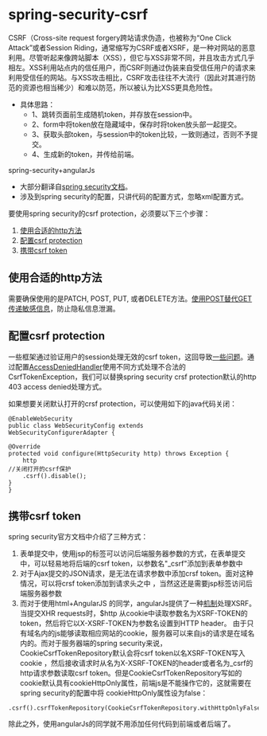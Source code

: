 # spring-security-csrf

CSRF（Cross-site request forgery跨站请求伪造，也被称为“One Click Attack”或者Session Riding，通常缩写为CSRF或者XSRF，是一种对网站的恶意利用。尽管听起来像跨站脚本（XSS），但它与XSS非常不同，并且攻击方式几乎相左。XSS利用站点内的信任用户，而CSRF则通过伪装来自受信任用户的请求来利用受信任的网站。与XSS攻击相比，CSRF攻击往往不大流行（因此对其进行防范的资源也相当稀少）和难以防范，所以被认为比XSS更具危险性。

* 具体思路：
  - 1、跳转页面前生成随机token，并存放在session中。
  - 2、form中将token放在隐藏域中，保存时将token放头部一起提交。
  - 3、获取头部token，与session中的token比较，一致则通过，否则不予提交。
  - 4、生成新的token，并传给前端。

spring-security+angularJs
- 大部分翻译自[spring security文档](http://docs.spring.io/spring-security/site/docs/4.2.0.BUILD-SNAPSHOT/reference/htmlsingle/)。
- 涉及到spring security的配置，只讲代码的配置方式，忽略xml配置方式。

要使用spring security的csrf protection，必须要以下三个步骤：

1. [使用合适的http方法](http://docs.spring.io/spring-security/site/docs/4.2.0.BUILD-SNAPSHOT/reference/htmlsingle/#csrf-use-proper-verbs)
2. [配置csrf protection](http://docs.spring.io/spring-security/site/docs/4.2.0.BUILD-SNAPSHOT/reference/htmlsingle/#csrf-configure)
3. [携带csrf token](http://docs.spring.io/spring-security/site/docs/4.2.0.BUILD-SNAPSHOT/reference/htmlsingle/#csrf-include-csrf-token)

## 使用合适的http方法

需要确保使用的是PATCH, POST, PUT, 或者DELETE方法。[使用POST替代GET传递敏感信息](https://www.w3.org/Protocols/rfc2616/rfc2616-sec15.html#sec15.1.3)，防止隐私信息泄漏。

## 配置csrf protection

一些框架通过验证用户的session处理无效的csrf token，这回导致[一些问题](http://docs.spring.io/spring-security/site/docs/4.2.0.BUILD-SNAPSHOT/reference/htmlsingle/#csrf-logout)。通过配置[AccessDeniedHandler](http://docs.spring.io/spring-security/site/docs/4.2.0.BUILD-SNAPSHOT/reference/htmlsingle/#access-denied-handler)使用不同方式处理不合法的CsrfTokenException，我们可以替换spring security crsf protection默认的http 403 access denied处理方式。

如果想要关闭默认打开的crsf protection，可以使用如下的java代码关闭：
```
@EnableWebSecurity
public class WebSecurityConfig extends
WebSecurityConfigurerAdapter {

@Override
protected void configure(HttpSecurity http) throws Exception {
	http
//关闭打开的csrf保护
	.csrf().disable();
}
}
```
## 携带csrf token
spring security官方文档中介绍了三种方式：
1. 表单提交中，使用jsp的标签可以访问后端服务器参数的方式，在表单提交中，可以轻易地将后端的csrf token，以参数名"_csrf"添加到表单参数中
2. 对于Ajax提交的JSON请求，是无法在请求参数中添加crsf token。面对这种情况，可以将crsf token添加到请求头之中 ，当然这还是需要jsp标签访问后端服务器参数
3. 而对于使用html+AngularJS 的同学，angularJs提供了一种[机制](https://docs.angularjs.org/api/ng/service/$http#cross-site-request-forgery-xsrf-protection)处理XSRF。当提交XHR requests时，$http 从cookie中读取参数名为XSRF-TOKEN的token，然后将它以X-XSRF-TOKEN为参数名设置到HTTP header。 由于只有域名内的js能够读取相应网站的cookie，服务器可以来自js的请求是在域名内的。而对于服务器端的spring security来说，CookieCsrfTokenRepository默认会将csrf token以名XSRF-TOKEN写入cookie
，然后接收请求时从名为X-XSRF-TOKEN的header或者名为_csrf的http请求参数读取csrf token。但是CookieCsrfTokenRepository写如的cookie默认具有cookieHttpOnly属性，前端js是不能操作它的，这就需要在spring security的配置中将 cookieHttpOnly属性设为false：
```
.csrf().csrfTokenRepository(CookieCsrfTokenRepository.withHttpOnlyFalse())
```
除此之外，使用angularJs的同学就不用添加任何代码到前端或者后端了。
